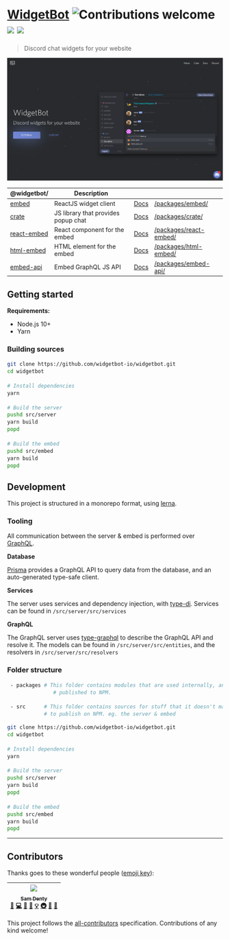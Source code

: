 # [WidgetBot](https://widgetbot.io) ![Contributions welcome](https://img.shields.io/badge/contributions-welcome-orange.svg) [![](https://data.jsdelivr.com/v1/package/npm/@widgetbot/crate/badge?style=rounded)](https://www.jsdelivr.com/package/npm/@widgetbot/crate) [![](https://data.jsdelivr.com/v1/package/npm/@widgetbot/html-embed/badge?style=rounded)](https://www.jsdelivr.com/package/npm/@widgetbot/html-embed)

> Discord chat widgets for your website

[![Banner](./.github/banner.png)](https://widgetbot.io)

| @widgetbot/                                                    | Description                         |                                                      |                                                  |
| -------------------------------------------------------------- | ----------------------------------- | ---------------------------------------------------- | ------------------------------------------------ |
| [embed](https://widgetbot.io)                                  | ReactJS widget client               | [Docs](https://docs.widgetbot.io/embed/)             | [/packages/embed/](/packages/embed/)             |
| [crate](http://npmjs.com/package/@widgetbot/crate)             | JS library that provides popup chat | [Docs](https://docs.widgetbot.io/embed/crate/)       | [/packages/crate/](/packages/crate/)             |
| [react-embed](http://npmjs.com/package/@widgetbot/react-embed) | React component for the embed       | [Docs](https://docs.widgetbot.io/embed/react-embed/) | [/packages/react-embed/](/packages/react-embed/) |
| [html-embed](http://npmjs.com/package/@widgetbot/html-embed)   | HTML element for the embed          | [Docs](https://docs.widgetbot.io/embed/html-embed/)  | [/packages/html-embed/](/packages/html-embed/)   |
| [embed-api](http://npmjs.com/package/@widgetbot/embed-api)     | Embed GraphQL JS API                | [Docs](https://docs.widgetbot.io/embed/embed-api/)   | [/packages/embed-api/](/packages/embed-api/)     |

## Getting started

**Requirements:**

- Node.js 10+
- Yarn

### Building sources

```bash
git clone https://github.com/widgetbot-io/widgetbot.git
cd widgetbot

# Install dependencies
yarn

# Build the server
pushd src/server
yarn build
popd

# Build the embed
pushd src/embed
yarn build
popd
```

## Development

This project is structured in a monorepo format, using [lerna](https://lernajs.io).

### Tooling

All communication between the server & embed is performed over [GraphQL](https://graphql.com).

**Database**

[Prisma](https://www.prisma.io) provides a GraphQL API to query data from the database, and an auto-generated type-safe client.

**Services**

The server uses services and dependency injection, with [type-di](https://www.npmjs.com/package/typedi). Services can be found in `/src/server/src/services`

**GraphQL**

The GraphQL server uses [type-graphql](https://github.com/19majkel94/type-graphql) to describe the GraphQL API and resolve it. The models can be found in `/src/server/src/entities`, and the resolvers in `/src/server/src/resolvers`

### Folder structure

```bash
 - packages # This folder contains modules that are used internally, and also
               # published to NPM.

 - src      # This folder contains sources for stuff that it doesn't make sense
            # to publish on NPM. eg. the server & embed
```

```bash
git clone https://github.com/widgetbot-io/widgetbot.git
cd widgetbot

# Install dependencies
yarn

# Build the server
pushd src/server
yarn build
popd

# Build the embed
pushd src/embed
yarn build
popd
```

---

## Contributors

Thanks goes to these wonderful people ([emoji key](https://github.com/kentcdodds/all-contributors#emoji-key)):

<!-- ALL-CONTRIBUTORS-LIST:START - Do not remove or modify this section -->
<!-- prettier-ignore -->
| [<img src="https://avatars1.githubusercontent.com/u/13242392?v=4" width="100px;"/><br /><sub><b>Sam Denty</b></sub>](https://samdd.me)<br />[🐛](https://github.com/widgetbot-io/widgetbot/widgetbot-io/WidgetBot/issues?q=author%3Asamdenty99 "Bug reports") [💻](https://github.com/widgetbot-io/widgetbot/widgetbot-io/WidgetBot/commits?author=samdenty99 "Code") [🎨](#design-samdenty99 "Design") [📖](https://github.com/widgetbot-io/widgetbot/widgetbot-io/WidgetBot/commits?author=samdenty99 "Documentation") [💡](#example-samdenty99 "Examples") [🚇](#infra-samdenty99 "Infrastructure (Hosting, Build-Tools, etc)") [👀](#review-samdenty99 "Reviewed Pull Requests") [🔧](#tool-samdenty99 "Tools") |
| :---: |

<!-- ALL-CONTRIBUTORS-LIST:END -->

This project follows the [all-contributors](https://github.com/kentcdodds/all-contributors) specification. Contributions of any kind welcome!
